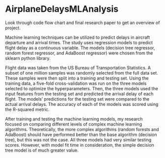 # AirplaneDelaysMLAnalysis
Look through code flow chart and final research paper to get an overview of project.

Machine learning techniques can be utilized to predict delays in aircraft departure and arrival times. The study uses regression models to predict flight delay as a continuous variable. The models (decision tree regressor, random forest regressor, and AdaBoost regressor) were chosen from the sklearn python library.

Flight data was taken from the US Bureau of Transportation Statistics. A subset of one million samples was randomly selected from the full data set. These samples were then split into a training and testing set. Using the training data, a five-fold cross-validation was run on the three models selected to optimize the hyperparameters. Then, the three models used the input features from the testing set and predicted the arrival delay of each flight. The models’ predictions for the testing set were compared to the actual arrival delays. The accuracy of each of the models was scored using the R-squared metric.

After training and testing the machine learning models, my research focused on comparing different levels of complex machine learning algorithms. Theoretically, the more complex algorithms (random forests and AdaBoost) should have performed better than the base algorithm (decision tree), but this was not the case. All three models had very similar testing scores. However, with model fit time in consideration, the simple decision tree model is of much greater value.
